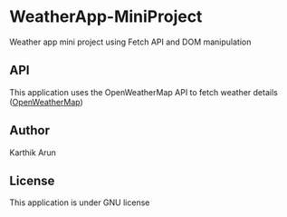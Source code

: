# WeatherApp-MiniProject

Weather app mini project using Fetch API and DOM manipulation

## API
This application uses the OpenWeatherMap API to fetch weather details
([OpenWeatherMap](https://openweathermap.org/api/one-call-3))

## Author
Karthik Arun

## License
This application is under GNU license